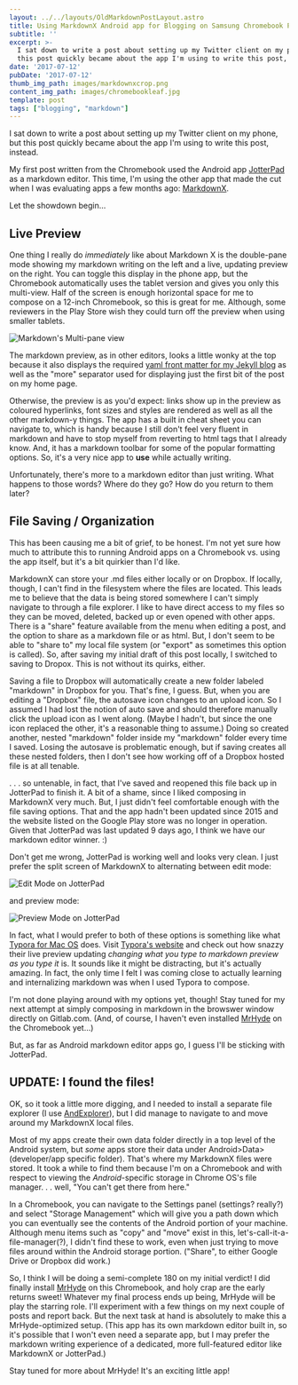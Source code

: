 ```yaml
---
layout: ../../layouts/OldMarkdownPostLayout.astro
title: Using MarkdownX Android app for Blogging on Samsung Chromebook Pro
subtitle: ''
excerpt: >-
  I sat down to write a post about setting up my Twitter client on my phone, but
  this post quickly became about the app I'm using to write this post, instead.
date: '2017-07-12'
pubDate: '2017-07-12'
thumb_img_path: images/markdownxcrop.png
content_img_path: images/chromebookleaf.jpg
template: post
tags: ["blogging", "markdown"]
---
```

I sat down to write a post about setting up my Twitter client on my phone, but this post quickly became about the app I'm using to write this post, instead.

My first post written from the Chromebook used the Android app [JotterPad](https://play.google.com/store/apps/details?id=com.jotterpad.x) as a markdown editor. This time, I'm using the other app that made the cut when I was evaluating apps a few months ago: [MarkdownX](https://play.google.com/store/apps/details?id=com.ryeeeeee.markdownx).

Let the showdown begin... 

## Live Preview
One thing I really do *immediately* like about Markdown X is the double-pane mode showing my markdown writing on the left and a live, updating preview on the right. You can toggle this display in the phone app, but the Chromebook automatically uses the tablet version and gives you only this multi-view. Half of the screen is enough horizontal space for me to compose on a 12-inch Chromebook, so this is great for me. Although, some reviewers in the Play Store wish they could turn off the preview when using smaller tablets. 

![Markdown's Multi-pane view](https://lh3.googleusercontent.com/pw/AM-JKLXIYLA_noHF_Gye0P0lkRGKWLtEjkL7srZddPLeviwln6-5Xuchp9k09jPNmvE1WrXeAOwYZajdG1-nXTYb30KJ1whnSeXxjeoptKpnhIjskeAeqyn1T45DQE8wRssW6qmuLNhf60h8WnkjiYnHhpgdJg=w1752-h1169-no?.jpg)

The markdown preview, as in other editors, looks a little wonky at the top because it also displays the required [yaml front matter for my Jekyll blog](https://jekyllrb.com/docs/frontmatter/) as well as the "more" separator used for displaying just the first bit of the post on my home page.

Otherwise, the preview is as you'd expect: links show up in the preview as coloured hyperlinks, font sizes and styles are rendered as well as all the other markdown-y things. The app has a built in cheat sheet you can navigate to, which is handy because I still don't feel very fluent in markdown and have to stop myself from reverting to html tags that I already know. And, it has a markdown toolbar for some of the popular formatting options. So, it's a very nice app to **use** while actually writing.

Unfortunately, there's more to a markdown editor than just writing. What happens to those words? Where do they go? How do you return to them later?

## File Saving / Organization
This has been causing me a bit of grief, to be honest. I'm not yet sure how much to attribute this to running Android apps on a Chromebook vs. using the app itself, but it's a bit quirkier than I'd like.

MarkdownX can store your .md files either locally or on Dropbox. If locally, though, I can't find in the filesystem where the files are located. This leads me to believe that the data is being stored somewhere I can't simply navigate to through a file explorer. I like to have direct access to my files so they can be moved, deleted, backed up or even opened with other apps. There is a "share" feature available from the menu when editing a post, and the option to share as a markdown file or as html. But, I don't seem to be able to "share to" my local file system (or "export" as sometimes this option is called). So, after saving my initial draft of this post locally, I switched to saving to Dropox. This is not without its quirks, either.

Saving a file to Dropbox will automatically create a new folder labeled "markdown" in Dropbox for you. That's fine, I guess. But, when you are editing a "Dropbox" file, the autosave icon changes to an upload icon. So I assumed I had lost the notion of auto save and should therefore manually click the upload icon as I went along. (Maybe I hadn't, but since the one icon replaced the other, it's a reasonable thing to assume.) Doing so created another, nested "markdown" folder inside my "markdown" folder every time I saved. Losing the autosave is problematic enough, but if saving creates all these nested folders, then I don't see how working off of a Dropbox hosted file is at all tenable.

. . . so untenable, in fact, that I've saved and reopened this file back up in JotterPad to finish it. A bit of a shame, since I liked composing in MarkdownX very much. But, I just didn't feel comfortable enough with the file saving options. That and the app hadn't been updated since 2015 and the website listed on the Google Play store was no longer in operation. Given that JotterPad was last updated 9 days ago, I think we have our markdown editor winner.  :)

Don't get me wrong, JotterPad is working well and looks very clean. I just prefer the split screen of MarkdownX to alternating between edit mode:

![Edit Mode on JotterPad](https://lh3.googleusercontent.com/pw/AM-JKLXMZqn74KSTZN1qWI2mVwAzwh-tP8wLtvx8hxBSQvLIdN0b4uUaKXuu4pVPipMSd2PNHPZ00sb214R0oF04GdPH4Cdgs7xU3GlWwqwF3wBfy--4dE2WtbXec0LubGkj9me5MUh8hRkIXk1BSlGa_jX86g=w1752-h1169-no?.jpg)

and preview mode:

![Preview Mode on JotterPad](https://lh3.googleusercontent.com/pw/AM-JKLVJZGIBqozMuRh-Yq36T1sBcE_5PTgX9CGf5kh058e_wOoD29MgGuTmlUXcNPfXbmbgrf92B7Q04n_bPS1Spz8hMSNqCgblmL5Ye-bmWTwhtiDFxhwYTGKK2n3bZ67sL8Fai0AWdKwFFNyiVekQwTh4RQ=w1752-h1169-no?.jpg) 

In fact, what I would prefer to both of these options is something like what [Typora for Mac OS](https://typora.io/) does. Visit [Typora's website](https://typora.io/) and check out how snazzy their live preview updating *changing what you type to markdown preview as you type it* is. It sounds like it might be distracting, but it's actually amazing. In fact, the only time I felt I was coming close to actually learning and internalizing markdown was when I used Typora to compose.

I'm not done playing around with my options yet, though! Stay tuned for my next attempt at simply composing in markdown in the browswer window directly on Gitlab.com. (And, of course, I haven't even installed [MrHyde](/2017/03/01/jekyll-blog-post-entirely-via-android/) on the Chromebook yet...)

But, as far as Android markdown editor apps go, I guess I'll be sticking with JotterPad.

## UPDATE:  I found the files!

OK, so it took a little more digging, and I needed to install a separate file explorer (I use [AndExplorer](https://play.google.com/store/apps/details?id=lysesoft.andexplorer)), but I did manage to navigate to and move around my MarkdownX local files. 

Most of my apps create their own data folder directly in a top level of the Android system, but *some* apps store their data under Android>Data>(developer/app specific folder). That's where my MarkdownX files were stored. It took a while to find them because I'm on a Chromebook and with respect to viewing the *Android*-specific storage in Chrome OS's file manager. . . well, "You can't get there from here."

In a Chromebook, you can navigate to the Settings panel (settings? really?) and select "Storage Management" which will give you a path down which you can eventually see the contents of the Android portion of your machine. Although menu items such as "copy" and "move" exist in this, let's-call-it-a-file-manager(?), I didn't find these to work, even when just trying to move files around within the Android storage portion. ("Share", to either Google Drive or Dropbox did work.)

So, I think I will be doing a semi-complete 180 on my initial verdict! I did finally install [MrHyde](https://play.google.com/store/apps/details?id=org.faudroids.mrhyde) on this Chromebook, and holy crap are the early returns sweet! Whatever my final process ends up being, MrHyde will be play the starring role. I'll experiment with a few things on my next couple of posts and report back. But the next task at hand is absolutely to make this a MrHyde-optimized setup. (This app has its own markdown editor built in, so it's possible that I won't even need a separate app, but I may prefer the markdown writing experience of a dedicated, more full-featured editor like MarkdownX or JotterPad.)

Stay tuned for more about MrHyde! It's an exciting little app!
